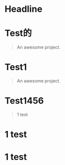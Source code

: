 # Headline
# Test的

> An awesome project.

# Test1

> An awesome project.
# Test1456
> 1 test
# 1 test
# 1 test
